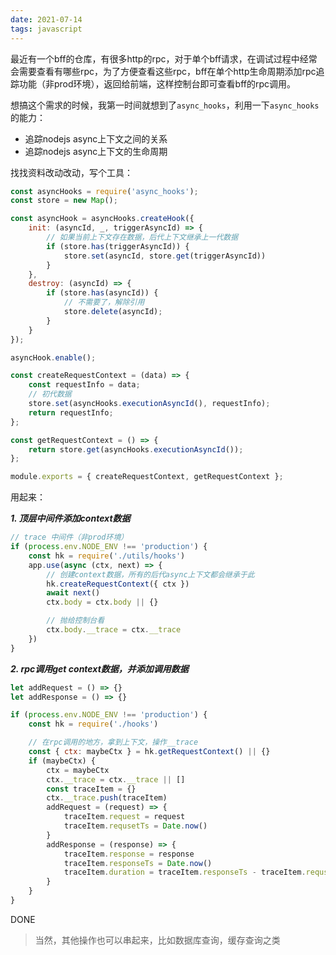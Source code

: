 ```yaml
---
date: 2021-07-14
tags: javascript
---
```


最近有一个bff的仓库，有很多http的rpc，对于单个bff请求，在调试过程中经常会需要查看有哪些rpc，为了方便查看这些rpc，bff在单个http生命周期添加rpc追踪功能（非prod环境），返回给前端，这样控制台即可查看bff的rpc调用。

想搞这个需求的时候，我第一时间就想到了`async_hooks`，利用一下`async_hooks`的能力：

- 追踪nodejs async上下文之间的关系
- 追踪nodejs async上下文的生命周期

找找资料改动改动，写个工具：

```js
const asyncHooks = require('async_hooks');
const store = new Map();

const asyncHook = asyncHooks.createHook({
    init: (asyncId, _, triggerAsyncId) => {
        // 如果当前上下文存在数据，后代上下文继承上一代数据
        if (store.has(triggerAsyncId)) {
            store.set(asyncId, store.get(triggerAsyncId))
        }
    },
    destroy: (asyncId) => {
        if (store.has(asyncId)) {
            // 不需要了，解除引用
            store.delete(asyncId);
        }
    }
});

asyncHook.enable();

const createRequestContext = (data) => {
    const requestInfo = data;
    // 初代数据
    store.set(asyncHooks.executionAsyncId(), requestInfo);
    return requestInfo;
};

const getRequestContext = () => {
    return store.get(asyncHooks.executionAsyncId());
};

module.exports = { createRequestContext, getRequestContext };
```

用起来：

***1. 顶层中间件添加context数据***

```js
// trace 中间件（非prod环境）
if (process.env.NODE_ENV !== 'production') {
    const hk = require('./utils/hooks')
    app.use(async (ctx, next) => {
        // 创建context数据，所有的后代async上下文都会继承于此
        hk.createRequestContext({ ctx }) 
        await next()
        ctx.body = ctx.body || {}

        // 抛给控制台看
        ctx.body.__trace = ctx.__trace
    })
}
```

***2. rpc调用get context数据，并添加调用数据***


```js
let addRequest = () => {}
let addResponse = () => {}

if (process.env.NODE_ENV !== 'production') {
    const hk = require('./hooks')

    // 在rpc调用的地方，拿到上下文，操作__trace
    const { ctx: maybeCtx } = hk.getRequestContext() || {}
    if (maybeCtx) {
        ctx = maybeCtx
        ctx.__trace = ctx.__trace || []
        const traceItem = {}
        ctx.__trace.push(traceItem)
        addRequest = (request) => {
            traceItem.request = request
            traceItem.requsetTs = Date.now()
        }
        addResponse = (response) => {
            traceItem.response = response
            traceItem.responseTs = Date.now()
            traceItem.duration = traceItem.responseTs - traceItem.requsetTs
        }
    }
}
```

DONE

> 当然，其他操作也可以串起来，比如数据库查询，缓存查询之类